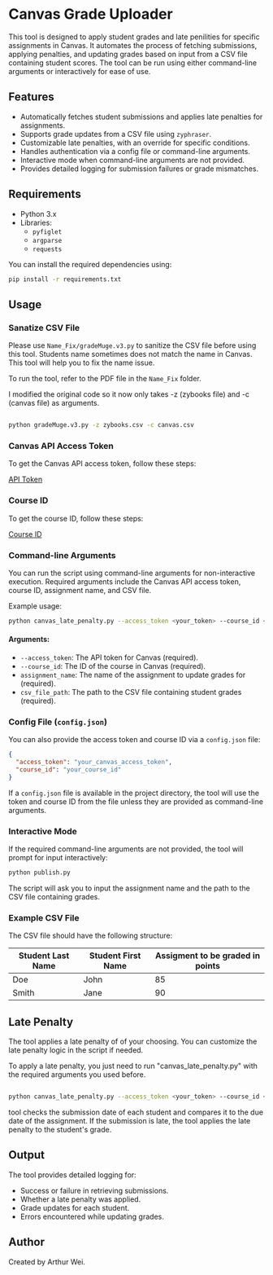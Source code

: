 # Canvas Grade Uploader

This tool is designed to apply student grades and late penilities for specific assignments in Canvas. It automates the process of fetching submissions, applying penalties, and updating grades based on input from a CSV file containing student scores. The tool can be run using either command-line arguments or interactively for ease of use.

## Features

- Automatically fetches student submissions and applies late penalties for assignments.
- Supports grade updates from a CSV file using `zyphraser`.
- Customizable late penalties, with an override for specific conditions.
- Handles authentication via a config file or command-line arguments.
- Interactive mode when command-line arguments are not provided.
- Provides detailed logging for submission failures or grade mismatches.

## Requirements

- Python 3.x
- Libraries:
  - `pyfiglet`
  - `argparse`
  - `requests`

You can install the required dependencies using:

```bash
pip install -r requirements.txt
```

## Usage

###  Sanatize CSV File
Please use `Name_Fix/gradeMuge.v3.py` to sanitize the CSV file before using this tool. Students name sometimes does not match the name in Canvas. This tool will help you to fix the name issue.

To run the tool, refer to the PDF file in the `Name_Fix` folder.

I modified the original code so it now only takes -z (zybooks file) and -c (canvas file) as arguments. 

```bash

python gradeMuge.v3.py -z zybooks.csv -c canvas.csv

```

### Canvas API Access Token

To get the Canvas API access token, follow these steps:

[API Token](https://community.canvaslms.com/t5/Canvas-Basics-Guide/How-do-I-manage-API-access-tokens-in-my-user-account/ta-p/615312)

### Course ID

To get the course ID, follow these steps:

[Course ID](https://13kb.helpscoutdocs.com/article/551-how-to-locate-canvas-course-and-section-id)



### Command-line Arguments

You can run the script using command-line arguments for non-interactive execution. Required arguments include the Canvas API access token, course ID, assignment name, and CSV file.

Example usage:

```bash
python canvas_late_penalty.py --access_token <your_token> --course_id <your_course_id> <assignment_name> <csv_file_path>
```

#### Arguments:
- `--access_token`: The API token for Canvas (required).
- `--course_id`: The ID of the course in Canvas (required).
- `assignment_name`: The name of the assignment to update grades for (required).
- `csv_file_path`: The path to the CSV file containing student grades (required).

### Config File (`config.json`)

You can also provide the access token and course ID via a `config.json` file:

```json
{
  "access_token": "your_canvas_access_token",
  "course_id": "your_course_id"
}
```

If a `config.json` file is available in the project directory, the tool will use the token and course ID from the file unless they are provided as command-line arguments.

### Interactive Mode

If the required command-line arguments are not provided, the tool will prompt for input interactively:

```bash
python publish.py
```

The script will ask you to input the assignment name and the path to the CSV file containing grades.

### Example CSV File

The CSV file should have the following structure:

| Student Last Name | Student First Name | Assigment to be graded in points |
|-------------------|--------------------|-------|
| Doe               | John               | 85    |
| Smith             | Jane               | 90    |

## Late Penalty

The tool applies a late penalty of of your choosing. You can customize the late penalty logic in the script if needed.

To apply a late penalty, you just need to run "canvas_late_penalty.py" with the required arguments you used before. 

```bash

python canvas_late_penalty.py --access_token <your_token> --course_id <your_course_id> <assignment_name> <csv_file_path>

```

tool checks the submission date of each student and compares it to the due date of the assignment. If the submission is late, the tool applies the late penalty to the student's grade.


## Output

The tool provides detailed logging for:
- Success or failure in retrieving submissions.
- Whether a late penalty was applied.
- Grade updates for each student.
- Errors encountered while updating grades.


## Author

Created by Arthur Wei.

